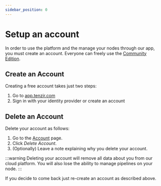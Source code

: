 ```yaml
---
sidebar_position: 0
---
```


# Setup an account

In order to use the platform and the manage your nodes through our app, you must
create an account. Everyone can freely use the [Community
Edition](https://tenzir.com/pricing).

## Create an Account

Creating a free account takes just two steps:

1. Go to [app.tenzir.com](https://app.tenzir.com)
2. Sign in with your identity provider or create an account

## Delete an Account

Delete your account as follows:

1. Go to the [Account](https://app.tenzir.com/account) page.
2. Click *Delete Account*.
3. (Optionally) Leave a note explaining why you delete your account.

:::warning
Deleting your account will remove all data about you from our cloud platform.
You will also lose the ability to manage pipelines on your node.
:::

If you decide to come back just re-create an account as described
above.
